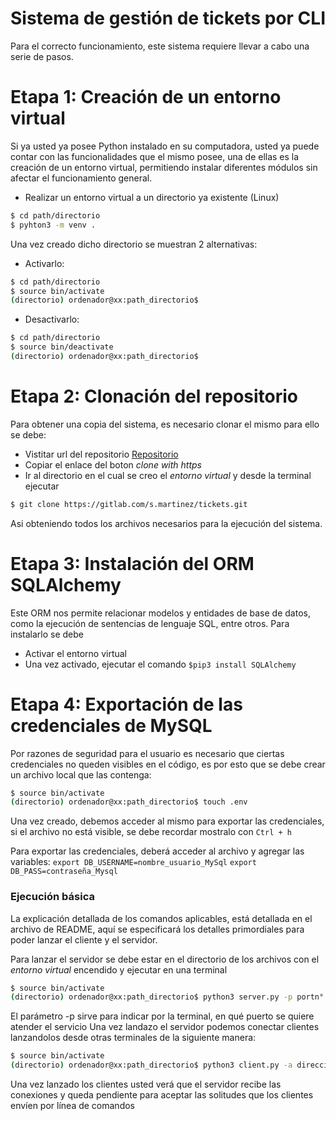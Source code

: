 # Sistema de gestión de tickets por CLI

Para el correcto funcionamiento, este sistema requiere llevar a cabo una serie de pasos.

# Etapa 1: Creación de un entorno virtual
Si ya usted ya posee Python instalado en su computadora, usted ya puede contar con las funcionalidades que el mismo posee, una de ellas es la creación de un entorno virtual, permitiendo instalar diferentes módulos sin afectar el funcionamiento general.
  - Realizar un entorno virtual a un directorio ya existente (Linux)
  ```sh
$ cd path/directorio
$ pyhton3 -m venv .
```
Una vez creado dicho directorio se muestran 2 alternativas:
   - Activarlo: 
 ```sh
$ cd path/directorio
$ source bin/activate
(directorio) ordenador@xx:path_directorio$
```
- Desactivarlo:
 ```sh
$ cd path/directorio
$ source bin/deactivate
(directorio) ordenador@xx:path_directorio$
```
# Etapa 2: Clonación del repositorio
Para obtener una copia del sistema, es necesario clonar el mismo para ello se debe:
 - Vistitar url del repositorio [Repositorio](https://gitlab.com/s.martinez/tickets)
 - Copiar el enlace del boton *clone with https*
 - Ir al directorio en el cual se creo el *entorno virtual* y desde la terminal ejecutar
 
 ```sh
$ git clone https://gitlab.com/s.martinez/tickets.git
``` 
 Asi obteniendo todos los archivos necesarios para la ejecución del sistema.
# Etapa 3: Instalación del ORM SQLAlchemy
Este ORM nos permite relacionar modelos y entidades de base de datos, como la ejecución de sentencias de lenguaje SQL, entre otros. Para instalarlo se debe
 - Activar el entorno virtual
 - Una vez activado, ejecutar el comando  `$pip3 install SQLAlchemy`
 
# Etapa 4: Exportación de las credenciales de MySQL
Por razones de seguridad para el usuario es necesario que ciertas credenciales no queden visibles en el código, es por esto que se debe crear un archivo local que las contenga:
 ```sh
$ source bin/activate
(directorio) ordenador@xx:path_directorio$ touch .env
```
Una vez creado, debemos acceder al mismo para exportar las credenciales, si el archivo no está visible, se debe recordar mostralo con `Ctrl + h`

Para exportar las credenciales, deberá acceder al archivo y agregar las variables:
`export DB_USERNAME=nombre_usuario_MySql`
`export DB_PASS=contraseña_Mysql`




### Ejecución básica
La explicación detallada de los comandos aplicables, está detallada en el archivo de README, aquí se especificará los detalles primordiales para poder lanzar el cliente y el servidor.

Para lanzar el servidor se debe estar en el directorio de los archivos con el *entorno virtual* encendido y ejecutar en una terminal
 ```sh
$ source bin/activate
(directorio) ordenador@xx:path_directorio$ python3 server.py -p portn°
 ```
El parámetro -p sirve para indicar por la terminal, en qué puerto se quiere atender el servicio
Una vez landazo el servidor podemos conectar clientes lanzandolos desde otras terminales de la siguiente manera:
 ```sh
$ source bin/activate
(directorio) ordenador@xx:path_directorio$ python3 client.py -a direcciónIp -p puerto
 ```
 Una vez lanzado los clientes usted verá que el servidor recibe las conexiones y queda pendiente para aceptar las solitudes que los clientes envíen por línea de comandos
